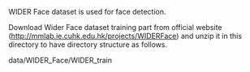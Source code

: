 WIDER Face dataset is used for face detection. 

Download Wider Face dataset training part from official website (http://mmlab.ie.cuhk.edu.hk/projects/WIDERFace) and unzip it in this directory to have directory structure as follows.

data/WIDER_Face/WIDER_train

